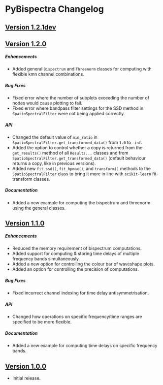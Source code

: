 # PyBispectra Changelog

## [Version 1.2.1dev](https://pybispectra.readthedocs.io/en/main/)

## [Version 1.2.0](https://pybispectra.readthedocs.io/en/1.2.0/)

##### Enhancements
- Added general `Bispectrum` and `Threenorm` classes for computing with flexible kmn channel combinations.

##### Bug Fixes
- Fixed error where the number of subplots exceeding the number of nodes would cause plotting to fail.
- Fixed error where bandpass filter settings for the SSD method in `SpatioSpectralFilter` were not being applied correctly.

##### API
- Changed the default value of `min_ratio` in `SpatioSpectralFilter.get_transformed_data()` from `1.0` to `-inf`.
- Added the option to control whether a copy is returned from the `get_results()` method of all `Results...` classes and from `SpatioSpectralFilter.get_transformed_data()` (default behaviour returns a copy, like in previous versions).
- Added new `fit_ssd()`, `fit_hpmax()`, and `transform()` methods to the `SpatioSpectralFilter` class to bring it more in line with `scikit-learn` fit-transform classes.

##### Documentation
- Added a new example for computing the bispectrum and threenorm using the general classes.

## [Version 1.1.0](https://pybispectra.readthedocs.io/en/1.1.0/)

##### Enhancements
- Reduced the memory requirement of bispectrum computations.
- Added support for computing & storing time delays of multiple frequency bands simultaneously.
- Added a new option for controlling the colour bar of waveshape plots.
- Added an option for controlling the precision of computations.

##### Bug Fixes
- Fixed incorrect channel indexing for time delay antisymmetrisation.

##### API
- Changed how operations on specific frequency/time ranges are specified to be more flexible.

##### Documentation
- Added a new example for computing time delays on specific frequency bands.


## [Version 1.0.0](https://pybispectra.readthedocs.io/en/1.0.0/)

- Initial release.